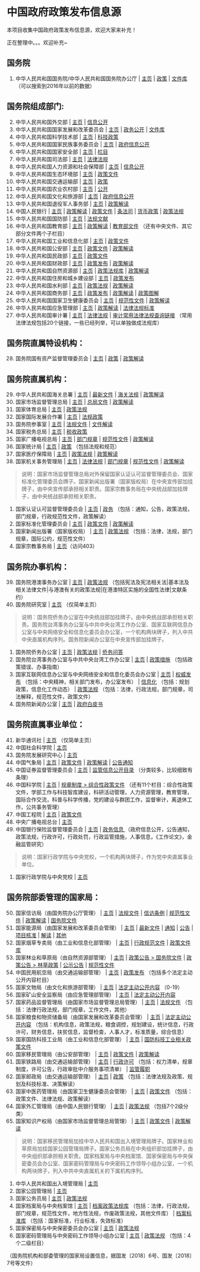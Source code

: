 # 中国政府政策发布信息源

本项目收集中国政府政策发布信息源，欢迎大家来补充！

正在整理中。。。欢迎补充~


## 国务院

1. 中华人民共和国国务院/中华人民共和国国务院办公厅 | [主页](https://www.gov.cn/) | [政策](http://sousuo.gov.cn/column/30469/0.htm) | [文件库](http://www.gov.cn/zhengce/zhengcewenjianku/index.htm)（可以搜索到2016年以前的数据）

## 国务院组成部门:

2. 中华人民共和国外交部 | [主页](https://www.fmprc.gov.cn/) | [信息公开](https://www.fmprc.gov.cn/web/wjb_673085/zfxxgk_674865/gknrlb/zcfg/) 
3. 中华人民共和国国家发展和改革委员会 | [主页](https://www.ndrc.gov.cn/) | [政务公开](https://www.ndrc.gov.cn/xxgk/)  | [文件库](https://www.ndrc.gov.cn/xxgk/wjk) 
4. 中华人民共和国科学技术部 | [主页](http://www.most.gov.cn/) | [科技政策](http://www.most.gov.cn/kjzc/) 
5. 中华人民共和国国家民族事务委员会 | [主页](http://www.neac.gov.cn/) | [政府信息公开](http://www.neac.gov.cn/seac/xxgk/index.shtml) 
6. 中华人民共和国国家安全部 | [主页](https://www.12339.gov.cn/) | [栏目]()
7. 中华人民共和国司法部 | [主页]() | [法律法规](https://www.12339.gov.cn/article/law)
8. 中华人民共和国人力资源和社会保障部 | [主页](http://www.mohrss.gov.cn/) | [信息公开](http://www.mohrss.gov.cn//xxgk2020/)
9. 中华人民共和国生态环境部 | [主页](https://www.mee.gov.cn/) | [政策文件](https://www.mee.gov.cn/zcwj/)
10. 中华人民共和国交通运输部 | [主页](https://www.mot.gov.cn/) | [政策](https://www.mot.gov.cn/zhengce/)
11. 中华人民共和国农业农村部 | [主页](http://www.moa.gov.cn/) | [公开](http://www.moa.gov.cn/gk/)
12. 中华人民共和国文化和旅游部 | [主页](https://www.mct.gov.cn/) | [政府信息公开](http://zwgk.mct.gov.cn/zfxxgkml/447/458/463/index_3081.html)
13. 中华人民共和国退役军人事务部 | [主页](http://www.mva.gov.cn/) | [政策解读](http://www.mva.gov.cn/jiedu/zcjd/)
14. 中国人民银行 | [主页](http://www.pbc.gov.cn/) | [政策解读](http://www.pbc.gov.cn/rmyh/3963412/index.html) | [政策文件](http://www.pbc.gov.cn/zhengwugongkai/4081330/4081344/4081395/4081686/index.html) | [条法司](http://www.pbc.gov.cn/tiaofasi/144941/index.html) | [货币政策](http://www.pbc.gov.cn/rmyh/105145/index.html) | [政策法规](http://www.pbc.gov.cn/jinrongshichangsi/147160/147289/147301/index.html)
15. 中华人民共和国国防部 | [主页](http://www.mod.gov.cn/) | [法规文献](http://www.mod.gov.cn/regulatory/index.htm)
16. 中华人民共和国教育部 | [主页](http://www.moe.gov.cn/) | [政策解读](http://www.moe.gov.cn/jyb_xwfb/s271/) | [教育部文件](http://www.moe.gov.cn/was5/web/search?channelid=239993)  （还有中央文件、其它部分文件两个子栏目）
17. 中华人民共和国工业和信息化部 | [主页](https://wap.miit.gov.cn/) | [政策文件](https://wap.miit.gov.cn/search/wjfb.html?websiteid=110000000000000&pg=&p=&tpl=14&category=51&q=)
18. 中华人民共和国公安部 | [主页](https://8221110.com/) | [政策文件](https://8221110.com/n6557558/index.html) | [政策解读](https://8221110.com/n6557563/index.html)
19. 中华人民共和国民政部 | [主页](http://www.mca.gov.cn/) | [政策文件](http://xxgk.mca.gov.cn:8011/gdnps/pc/index.jsp?mtype=1)
20. 中华人民共和国财政部 | [主页](http://www.mof.gov.cn/index.htm) | [政策发布](http://www.mof.gov.cn/zhengwuxinxi/zhengcefabu/) | [政策解读](http://www.mof.gov.cn/zhengwuxinxi/zhengcejiedu/)
21. 中华人民共和国自然资源部 | [主页](http://www.mnr.gov.cn/) | [政策法规库](http://f.mnr.gov.cn/) | [政策解读](http://www.mnr.gov.cn/gk/zcjd/)
22. 中华人民共和国住房和城乡建设部 | [主页](http://www.mohurd.gov.cn/) | [政策发布](http://www.mohurd.gov.cn/wjfb/index.html)
23. 中华人民共和国水利部 | [主页](http://mwr.gov.cn/) | [政策法规](http://www.mwr.gov.cn/zw/zcfg/fl/) | [政策解读](http://www.mwr.gov.cn/zw/zcjd/)
24. 中华人民共和国商务部 | [主页](http://www.mofcom.gov.cn/) | [政策发布](http://www.mofcom.gov.cn/article/zcfb/) | [政策解读](http://www.mofcom.gov.cn/article/zcjd/) | [政策图解](http://www.mofcom.gov.cn/article/tj/)
25. 中华人民共和国国家卫生健康委员会 | [主页](http://www.nhc.gov.cn/) | [规范性文件](http://www.nhc.gov.cn/wjw/gfxwjj/list.shtml) | [政策解读](http://www.nhc.gov.cn/wjw/zcjd/list.shtml)
26. 中华人民共和国应急管理部 | [主页](https://www.mem.gov.cn/) | [政策解读](https://www.mem.gov.cn/gk/zcjd/) | [法律法规标准](https://www.mem.gov.cn/fw/flfgbz/)
27. 中华人民共和国审计署 | [主页](https://www.audit.gov.cn/) | [法律法规](https://www.audit.gov.cn/n6/n36/index.html)
 | [审计常用法律法规查询链接](https://www.audit.gov.cn/n6/n36/n10084378/c10091555/content.html) （常用法律法规包括20个链接，一些已经列举，可以单独做成法规库）

## 国务院直属特设机构：

28. 国务院国有资产监督管理委员会 | [主页](http://www.sasac.gov.cn/) | [政策](http://www.sasac.gov.cn/n2588035/n2588320/index.html)  | [政策解读](http://www.sasac.gov.cn/n2588035/n2588320/n2588340/index.html) 

## 国务院直属机构：

29. 中华人民共和国海关总署 | [主页](http://www.customs.gov.cn/) | [最新文件](http://www.customs.gov.cn/customs/302249/2480148/index.html)  | [海关法规](http://www.customs.gov.cn/customs/302249/302266/index.html)  | [政策解读](http://www.customs.gov.cn/customs/302249/302270/302272/index.html) 
30. 国家市场监督管理总局 | [主页](https://www.samr.gov.cn/) | [总局文件](https://www.samr.gov.cn/zw/wjfb/) | [政策解读](https://www.samr.gov.cn/zw/wjfb/zdjd/) 
31. 国家体育总局 | [主页](https://www.sport.gov.cn/) | [政策法规](http://www.sport.org.cn/search/system/) 
32. 国家国际发展合作署 | [主页](http://www.cidca.gov.cn/) | [法规政策](http://www.cidca.gov.cn/fgzd.htm) 
33. 国务院参事室 | [主页](http://www.counsellor.gov.cn/) | [法规文件](http://www.counsellor.gov.cn/fgwj.htm) | [文件解读](http://www.counsellor.gov.cn/wjjd.htm) 
34. 国家税务总局 | [主页](http://www.chinatax.gov.cn/) | [税收政策](http://www.chinatax.gov.cn/chinatax/n810341/index.html) 
35. 国家广播电视总局 | [主页](http://www.nrta.gov.cn/) | [部门规章](http://www.nrta.gov.cn/col/col1588/index.html)  | [规范性文件](http://www.nrta.gov.cn/col/col2062/index.html)  | [政策解读](http://www.nhsa.gov.cn/col/col37/index.html) 
36. 国家统计局 | [主页](http://www.stats.gov.cn/) | [政策](http://www.stats.gov.cn/xxgk/list1.html) （包括法规和规范）
37. 国家医疗保障局 | [主页](http://www.nhsa.gov.cn/) | [政策法规](http://www.nhsa.gov.cn/col/col37/index.html)  | [政策解读](http://www.nhsa.gov.cn/col/col38/index.html) 
38. 国家机关事务管理局 | [主页](http://www.ggj.gov.cn/) | [法律法规](http://www.ggj.gov.cn/zcfg/flfg/)  | [部门规章](http://www.ggj.gov.cn/zcfg/bmgz/)  | [规范性文件](http://www.ggj.gov.cn/zcfg/fgxwj/)  | [政策解读](http://www.ggj.gov.cn/zcfg/zcjd/) 

>说明：国家市场监督管理总局对外保留国家认证认可监督管理委员会、国家标准化管理委员会牌子。国家新闻出版署（国家版权局）在中央宣传部加挂牌子，由中央宣传部承担相关职责。国家宗教事务局在中央统战部加挂牌子，由中央统战部承担相关职责。

1. 国家认证认可监督管理委员会 | [主页](http://www.cnca.gov.cn/) | [政务](http://www.cnca.gov.cn/zw/) （包括：通知，公告，政策法规，部门规章，行政规范性文件，政策解读）
2. 国家标准化管理委员会 | [主页](http://www.sac.gov.cn/) | [政策文件](http://www.sac.gov.cn/sxxgk/zcwj/) | [政策解读](http://www.sac.gov.cn/sxxgk/zcjd/) 
3. 国家新闻出版署（国家版权局） | [主页](http://www.nppa.gov.cn/) | [政策法规](http://www.nppa.gov.cn/nppa/channels/308.shtml) （包括：法律，法规，部门规章，国际公约，规范性文件）
4. 国家宗教事务局 | [主页](http://www.sara.gov.cn/)（访问403）


## 国务院办事机构：

39. 国务院港澳事务办公室 | [主页](https://www.hmo.gov.cn/) | [政策法规](https://www.hmo.gov.cn/zcfg_new/xf/)  （包括宪法及宪法相关法|基本法及相关法律文件|与港澳有关的政策法规|在港澳特区实施的全国性法律|文献条约）
40. 国务院研究室 | [主页](http://www.gov.cn/gjjg/2005-12/26/content_137261.htm) （仅简单主页）

>说明：国务院侨务办公室在中央统战部加挂牌子，由中央统战部承担相关职责。国务院台湾事务办公室与中共中央台湾工作办公室、国家互联网信息办公室与中央网络安全和信息化委员会办公室，一个机构两块牌子，列入中共中央直属机构序列。国务院新闻办公室在中央宣传部加挂牌子。

1. 国务院侨务办公室 | [主页](https://www.gqb.gov.cn/) | [政策法规](http://www.gqb.gov.cn/gqb/zcfg/index.shtml)  | [侨务问答](http://www.gqb.gov.cn/gqb/qwwd/index.shtml) 
2. 国务院台湾事务办公室与中共中央台湾工作办公室 | [主页](http://www.gwytb.gov.cn/) | [政策措施](http://www.gwytb.gov.cn/zccs/) （包括政策错误、办事指南）
3. 国家互联网信息办公室与中央网络安全和信息化委员会办公室 | [主页](http://www.cac.gov.cn/) | [权威发布](http://www.cac.gov.cn/qwfb/A0903index_1.htm) （包括：中央精神，相关部门发布，办公室发布） | [信息化](http://www.cac.gov.cn/xxh/A0906index_1.htm) （包括：规划政策，信息化工作动态） | [政策法规](http://www.cac.gov.cn/zcfg/xzfg/A090902index_1.htm) （包括：法律，行政法规，部门规章，司法解释，规范性文件，政策文件）
4. 国务院新闻办公室 | [主页](http://www.scio.gov.cn/index.htm) | [政府白皮书](http://www.scio.gov.cn/zfbps/index.htm) 


## 国务院直属事业单位：

41. 新华通讯社 | [主页](http://203.192.6.89/xhs/xhsjj.htm) （仅简单主页）
42. 中国社会科学院 | [主页](http://cass.cssn.cn/) 
43. 国务院发展研究中心 | [主页](https://www.drc.gov.cn/)
44. 中国气象局 | [主页](http://www.cma.gov.cn/) | [政策文件](http://zwgk.cma.gov.cn/zfxxgk/gknr/wjgk/gfxwj/)  | [政策解读](http://zwgk.cma.gov.cn/zfxxgk/gknr/wjgk/zcjd/)  | [公告通知](http://www.cma.gov.cn/2011zwxx/2011ztzgg/) 
45. 中国证券监督管理委员会 | [主页](http://www.csrc.gov.cn/pub/newsite/) | [监管信息公开目录](http://www.csrc.gov.cn/pub/zjhpublic/index.htm?channel=3300/3311) （分类较多，比较细致有条理）
46. 中国科学院 | [主页](https://www.cas.cn/) | [规章制度 > 综合性政策文件](https://www.cas.cn/gzzd/zkxzc/) （还有11个栏目：综合性政策文件，学部工作与科技智库建设，科研活动管理，人力资源管理，教育管理，国际合作交流，科普与科学传播，党的建设与群团工作，监督审计，离退休工作，公共事务管理）
47. 中国工程院 | [主页](https://www.cae.cn/) | [政策文件](https://www.cae.cn/cae/html/main/col25/column_25_1.html) 
48. 中央广播电视总台 | [主页](http://www.cnr.cn/)
49. 中国银行保险监督管理委员会 | [主页](https://www.cbirc.gov.cn/) | [政务信息 ](https://www.cbirc.gov.cn/cn/view/pages/zhengwuxinxi/zhengwuxinxi.html) （政府信息公开，公告通知，政策法规，行政许可，行政处罚，行政监管措施，人事信息，《工作论文》，金融监管研究）

>说明：国家行政学院与中央党校，一个机构两块牌子，作为党中央直属事业单位。

1. 国家行政学院与中央党校 | [主页](https://www.ccps.gov.cn/)


## 国务院部委管理的国家局：

50. 国家信访局（由国务院办公厅管理） | [主页](https://www.gjxfj.gov.cn) | [法规文件](https://www.gjxfj.gov.cn/gjxfj/fgwj/index.htm)  | [信访条例](https://www.gjxfj.gov.cn/gjxfj/fgwj/xftl.htm)  | [规范性文件](https://www.gjxfj.gov.cn/gjxfj/fgwj/gfxwj.htm)  | [政策解读](https://www.gjxfj.gov.cn/gjxfj/fgwj/zcjd.htm)  | [国务院文件](https://www.gjxfj.gov.cn/gjxfj/fgwj/gwywj.htm) 
51. 国家能源局（由国家发展和改革委员会管理） | [主页](http://www.nea.gov.cn/) | [最新文件](http://www.nea.gov.cn/policy/zxwj.htm)  | [通知](http://www.nea.gov.cn/policy/tz.htm)  | [公告](http://www.nea.gov.cn/policy/gg.htm)  | [项目核准](http://www.nea.gov.cn/policy/xmsp.htm)  | [解读](http://www.nea.gov.cn/policy/jd.htm)   | [其他](http://www.nea.gov.cn/policy/qt.htm) 
52. 国家烟草专卖局（由工业和信息化部管理） | [主页](http://www.tobacco.gov.cn/) | [行政规范文件](http://www.tobacco.gov.cn/gjyc/xzgfwj/xxgk_gknr_list.shtml)  | [政策文件库](http://www.tobacco.gov.cn/gjyc/zcwjk/zck.shtml?tab=zcwj) 
53. 国家林业和草原局（由自然资源部管理） | [主页](http://www.forestry.gov.cn/) | [政策公告 > 国务院文件](http://www.forestry.gov.cn/main/4815/index.html)  | [政策公告 > 林草政策](http://www.forestry.gov.cn/main/5461/index.html) | [公示公告](http://www.forestry.gov.cn/main/4461/index.html)  | [规范性文件](http://www.forestry.gov.cn/sites/main/main/gfxwj/gfxwj-list.jsp) 
54. 中国民用航空局（由交通运输部管理） | [主页](http://www.caac.gov.cn) | [政策发布](http://www.caac.gov.cn/XXGK/XXGK/index_172.html?fl=10) （包括多个法定主动公开内容栏目）
55. 国家文物局（由文化和旅游部管理） | [主页](http://www.ncha.gov.cn/) | [法定主动公开内容](http://www.ncha.gov.cn/col/col2237/index.html?id=0) （0-19）
56. 国家矿山安全监察局（由应急管理部管理） | [主页](https://www.chinamine-safety.gov.cn/) | [法定主动公开内容](https://www.chinamine-safety.gov.cn/zfxxgk/fdzdgknr/tzgg/) 
57. 国家药品监督管理局（由国家市场监督管理总局管理） | [主页](https://www.nmpa.gov.cn/) | [法规文件](https://www.nmpa.gov.cn/xxgk/fgwj/index.html) （包括：法律行政法规，部门规章，工作文件，其他）
58. 国家粮食和物资储备局（由国家发展和改革委员会管理） | [主页](http://www.lswz.gov.cn) | [法定主动公开内容](http://www.lswz.gov.cn/html/zfxxgk/fdzdgknr.shtml) （包括：机构信息，政策法规，粮食调控，规划建设，统计信息，行政许可，财务信息，扶贫信息，监督检查，人事人才，标准质量，综合信息）
59. 国家国防科技工业局（由工业和信息化部管理） | [主页](http://www.sastind.gov.cn/) | [国防科技工业相关政策文件	](http://www.sastind.gov.cn/n4235/n6654336/index.html) 
60. 国家移民管理局（由公安部管理） | [主页](https://www.nia.gov.cn/) | [政策文件](https://www.nia.gov.cn/n741440/n741547/index.html)  | [政策解读](https://www.nia.gov.cn/n741440/n741577/index.html) 
61. 国家铁路局（由交通运输部管理） | [主页](http://www.nra.gov.cn/) | [行政许可](http://www.nra.gov.cn/wsbs/xzxk/xzxkxm/) （包括：权力清单，规章制度，许可公告，行政审批中介服务事项清单） | [监管履职](http://www.nra.gov.cn/jgzf/) 
62. 国家邮政局（由交通运输部管理） | [主页](http://www.spb.gov.cn/) | [政策](http://www.spb.gov.cn/zc/) （包括：法律法规及政策、规划及科技标准、决策解读）
63. 国家中医药管理局（由国家卫生健康委员会管理） | [主页](http://www.satcm.gov.cn/) | [政策文件](http://www.satcm.gov.cn/zhengcewenjian/) （包括：政策文件、法律法规、政策解读）
64. 国家外汇管理局（由中国人民银行管理） | [主页](http://www.safe.gov.cn/safe/index.html) | [政策法规](http://www.safe.gov.cn/safe/zcfg/index.html) （包括7个2级分类）
65. 国家知识产权局（由国家市场监督管理总局管理） | [主页](https://www.cnipa.gov.cn/) | [政策文件](https://www.cnipa.gov.cn/col/col74/index.html)  | [政策解读](https://www.cnipa.gov.cn/col/col66/index.html) 


>说明：国家移民管理局加挂中华人民共和国出入境管理局牌子。国家林业和草原局加挂国家公园管理局牌子。国家公务员局在中央组织部加挂牌子，由中央组织部承担相关职责。国家档案局与中央档案馆、国家保密局与中央保密委员会办公室、国家密码管理局与中央密码工作领导小组办公室，一个机构两块牌子，列入中共中央直属机关的下属机构序列。

1. 中华人民共和国出入境管理局 | [主页](https://www.nia.gov.cn/)
2. 国家公园管理局 | [主页](http://www.forestry.gov.cn/)
3. 国家公务员局 | [主页](http://www.scs.gov.cn/) | [政策法规](http://www.scs.gov.cn/zcfg/) 
4. 国家档案局与中央档案馆 | [主页](https://www.saac.gov.cn/) | [档案政策法规库](https://www.saac.gov.cn/daj/falv/dazc_list.shtml) （包括：法律，行政法规，部门规章，规范性文件，地方性法规，作废政策法规，其他文件库） | [档案标准库](https://www.saac.gov.cn/daj/gjbz/dabz_list.shtml) （包括：国家标准，行业标准，失效标准）
5. 国家保密局与中央保密委员会办公室 | [主页](http://www.gjbmj.gov.cn/) | [政策法规](http://www.gjbmj.gov.cn/409049/index.html) 
6. 国家密码管理局与中央密码工作领导小组办公室 | [主页](https://www.oscca.gov.cn/) | [政策法规](https://www.oscca.gov.cn/sca/xxgk/zcfg.shtml) （包括：4个二级栏目）


（国务院机构和部委管理的国家局设置信息，据国发〔2018〕6号、国发〔2018〕7号等文件）



